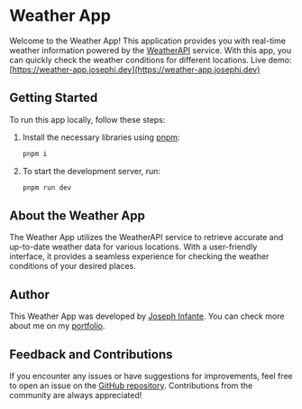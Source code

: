 # Weather App

Welcome to the Weather App! This application provides you with real-time weather information powered by the [WeatherAPI](https://api.weatherapi.com) service. With this app, you can quickly check the weather conditions for different locations.
Live demo: [https://weather-app.josephi.dev](https://weather-app.josephi.dev)

## Getting Started

To run this app locally, follow these steps:

1. Install the necessary libraries using [pnpm](https://pnpm.js.org/):
   ```bash
   pnpm i
   ```
2. To start the development server, run:
   ```bash
   pnpm run dev
   ```
## About the Weather App

The Weather App utilizes the WeatherAPI service to retrieve accurate and up-to-date weather data for various locations. With a user-friendly interface, it provides a seamless experience for checking the weather conditions of your desired places.

## Author
This Weather App was developed by [Joseph Infante](https://github.com/josephinfante). You can check more about me on my [portfolio](https://josephi.dev).

## Feedback and Contributions
If you encounter any issues or have suggestions for improvements, feel free to open an issue on the [GitHub repository](https://github.com/josephinfante/weather-app). Contributions from the community are always appreciated!